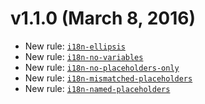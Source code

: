 v1.1.0 (March 8, 2016)
======================

- New rule: [`i18n-ellipsis`](docs/rules/i18n-ellipsis.md)
- New rule: [`i18n-no-variables`](docs/rules/i18n-no-variables.md)
- New rule: [`i18n-no-placeholders-only`](docs/rules/i18n-no-placeholders-only.md)
- New rule: [`i18n-mismatched-placeholders`](docs/rules/i18n-mismatched-placeholders.md)
- New rule: [`i18n-named-placeholders`](docs/rules/i18n-named-placeholders.md)

